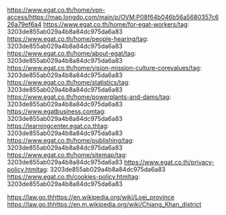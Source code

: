 https://www.egat.co.th/home/vpn-access/https://map.longdo.com/main/p/OVM:P08f64b046b56a5680357c626a79ef6a4
https://www.egat.co.th/home/for-egat-workers/tag: 3203de855ab029a4b8a84dc975da6a83
https://www.egat.co.th/home/people-hearing/tag: 3203de855ab029a4b8a84dc975da6a83
https://www.egat.co.th/home/about-egat/tag: 3203de855ab029a4b8a84dc975da6a83
https://www.egat.co.th/home/vision-mission-culture-corevalues/tag: 3203de855ab029a4b8a84dc975da6a83
https://www.egat.co.th/home/statistics/tag: 3203de855ab029a4b8a84dc975da6a83
https://www.egat.co.th/home/powerplants-and-dams/tag: 3203de855ab029a4b8a84dc975da6a83
https://www.egatbusiness.comtag: 3203de855ab029a4b8a84dc975da6a83
https://learningcenter.egat.co.thtag: 3203de855ab029a4b8a84dc975da6a83
https://www.egat.co.th/home/publishing/tag: 3203de855ab029a4b8a84dc975da6a83
https://www.egat.co.th/home/sitemap/tag: 3203de855ab029a4b8a84dc975da6a83
https://www.egat.co.th/privacy-policy.htmltag: 3203de855ab029a4b8a84dc975da6a83
https://www.egat.co.th/cookies-policy.htmltag: 3203de855ab029a4b8a84dc975da6a83

https://law.go.thhttps://en.wikipedia.org/wiki/Loei_province
https://law.go.thhttps://en.m.wikipedia.org/wiki/Chiang_Khan_district
